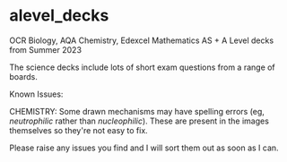 # alevel_decks
OCR Biology, AQA Chemistry, Edexcel Mathematics AS + A Level decks from Summer 2023

The science decks include lots of short exam questions from a range of boards.

Known Issues:

CHEMISTRY: Some drawn mechanisms may have spelling errors (eg, _neutrophilic_ rather than _nucleophilic_). These are present in the images themselves so they're not easy to fix.

Please raise any issues you find and I will sort them out as soon as I can.
